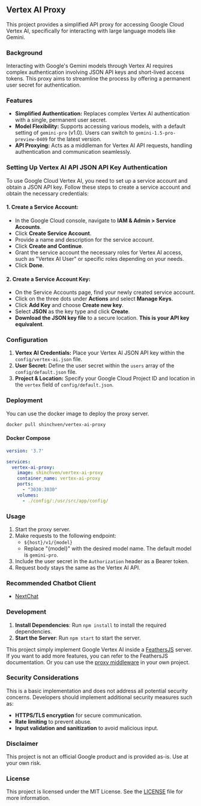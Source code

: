 ## Vertex AI Proxy

This project provides a simplified API proxy for accessing Google Cloud Vertex AI, specifically for interacting with large language models like Gemini. 

### Background

Interacting with Google's Gemini models through Vertex AI requires complex authentication involving JSON API keys and short-lived access tokens. This proxy aims to streamline the process by offering a permanent user secret for authentication.

### Features

* **Simplified Authentication:** Replaces complex Vertex AI authentication with a single, permanent user secret.
* **Model Flexibility:** Supports accessing various models, with a default setting of `gemini-pro` (v1.0). Users can switch to `gemini-1.5-pro-preview-0409` for the latest version.
* **API Proxying:** Acts as a middleman for Vertex AI API requests, handling authentication and communication seamlessly.

### Setting Up Vertex AI API JSON API Key Authentication

To use Google Cloud Vertex AI, you need to set up a service account and obtain a JSON API key. Follow these steps to create a service account and obtain the necessary credentials:

#### 1. Create a Service Account:

*   In the Google Cloud console, navigate to **IAM & Admin > Service Accounts**.
*   Click **Create Service Account**.
*   Provide a name and description for the service account.
*   Click **Create and Continue**.
*   Grant the service account the necessary roles for Vertex AI access, such as "Vertex AI User" or specific roles depending on your needs.
*   Click **Done**.

#### 2. Create a Service Account Key:

*   On the Service Accounts page, find your newly created service account.
*   Click on the three dots under **Actions** and select **Manage Keys**.
*   Click **Add Key** and choose **Create new key**.
*   Select **JSON** as the key type and click **Create**.
*   **Download the JSON key file** to a secure location. **This is your API key equivalent**.

### Configuration

1. **Vertex AI Credentials:** Place your Vertex AI JSON API key within the `config/vertex-ai.json` file.
2. **User Secret:** Define the user secret within the `users` array of the `config/default.json` file.
3. **Project & Location:** Specify your Google Cloud Project ID and location in the `vertex` field of `config/default.json`.


### Deployment

You can use the docker image to deploy the proxy server.

```bash
docker pull shinchven/vertex-ai-proxy
```

#### Docker Compose

```yml
version: '3.7'

services:
  vertex-ai-proxy:
    image: shinchven/vertex-ai-proxy
    container_name: vertex-ai-proxy
    ports:
      - "3030:3030"
    volumes:
      - ./config/:/usr/src/app/config/
```


### Usage

1. Start the proxy server.
2. Make requests to the following endpoint:
    - `${host}/v1/{model}` 
    - Replace "{model}" with the desired model name. The default model is `gemini-pro`.
3. Include the user secret in the `Authorization` header as a Bearer token.
4. Request body stays the same as the Vertex AI API.

### Recommended Chatbot Client

- [NextChat](https://github.com/ChatGPTNextWeb/ChatGPT-Next-Web)

### Development

1. **Install Dependencies**: Run `npm install` to install the required dependencies.
2. **Start the Server**: Run `npm start` to start the server.

This project simply implement Google Vertex AI inside a [FeathersJS](https://feathersjs.com/) server. If you want to add more features, you can refer to the FeathersJS documentation. Or you can use the [proxy middleware](./app/src/vertex/vertex-ai-proxy.ts) in your own project.

### Security Considerations

This is a basic implementation and does not address all potential security concerns. Developers should implement additional security measures such as:

* **HTTPS/TLS encryption** for secure communication.
* **Rate limiting** to prevent abuse.
* **Input validation and sanitization** to avoid malicious input.

### Disclaimer

This project is not an official Google product and is provided as-is. Use at your own risk.

### License

This project is licensed under the MIT License. See the [LICENSE](./LICENSE) file for more information.
